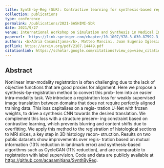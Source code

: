 ```yaml
---
title: Synth-by-Reg (SbR): Contrastive learning for synthesis-based registration of paired images
collection: publications
type: conference
permalink: /publications/2021-SASHIMI-SbR
date: 2021/9/27
venue: International Workshop on Simulation and Synthesis in Medical Imaging, SASHIMI (MICCAI-21 Satellite Event)
paperurl: 'https://link.springer.com/chapter/10.1007/978-3-030-87592-3_5'
authors: <b>Adrià Casamitjana</b>, Matteo Mancini, Juan Eugenio Iglesias
pdflink: https://arxiv.org/pdf/2107.14449.pdf
citationlink: https://scholar.google.com/citations?view_op=view_citation&hl=ca&user=phHLLH0AAAAJ&sortby=pubdate&citation_for_view=phHLLH0AAAAJ:4TOpqqG69KYC
---
```


## Abstract
Nonlinear inter-modality registration is often challenging due
to the lack of objective functions that are good proxies for alignment.
Here we propose a synthesis-by-registration method to convert this prob-
lem into an easier intra-modality task. We introduce a registration loss
for weakly supervised image translation between domains that does not
require perfectly aligned training data. This loss capitalises on a regis-
tration U-Net with frozen weights, to drive a synthesis CNN towards the
desired translation. We complement this loss with a structure preserv-
ing constraint based on contrastive learning, which prevents blurring and
content shifts due to overfitting. We apply this method to the registration
of histological sections to MRI slices, a key step in 3D histology recon-
struction. Results on two public datasets show improvements over regis-
tration based on mutual information (13% reduction in landmark error)
and synthesis-based algorithms such as CycleGAN (11% reduction), and
are comparable to registration with label supervision. Code and data are
publicly available at https://github.com/acasamitjana/SynthByReg.
